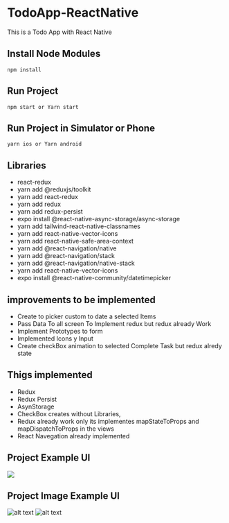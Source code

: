 # TodoApp-ReactNative
This is a Todo App with React Native

## Install Node Modules 

```
npm install

```

## Run Project 

```
npm start or Yarn start

```
## Run Project in Simulator or Phone

```
yarn ios or Yarn android

```

## Libraries 

* react-redux
* yarn add @reduxjs/toolkit
* yarn add react-redux 
* yarn add redux
* yarn add redux-persist
* expo install @react-native-async-storage/async-storage
* yarn add tailwind-react-native-classnames
* yarn add react-native-vector-icons  
* yarn add react-native-safe-area-context
* yarn add @react-navigation/native 
* yarn add @react-navigation/stack
* yarn add @react-navigation/native-stack
* yarn add react-native-vector-icons  
* expo install @react-native-community/datetimepicker

## improvements to be implemented

* Create to picker custom to date a selected Items
* Pass Data To  all screen To Implement redux but redux already Work
* Implement Prototypes to form 
* Implemented Icons y Input
* Create checkBox animation to selected Complete Task but redux alredy state 

## Thigs implemented

* Redux
* Redux Persist
* AsynStorage
* CheckBox creates without Libraries,
* Redux already work  only its implementes mapStateToProps and mapDispatchToProps in the views
* React Navegation already implemented

## Project Example UI

![](https://github.com/memof90/TodoApp-ReactNative/blob/master/imagesReadme/Simulator%20Screen%20Recording%20-%20iPhone%2012%20Pro%20-%202021-08-04%20at%2019.30.22.gif?raw=true)

## Project Image Example UI

![alt text](https://github.com/memof90/TodoApp-ReactNative/blob/master/imagesReadme/Simulator%20Screen%20Shot%20-%20iPhone%2012%20Pro%20-%202021-08-04%20at%2019.24.07.png?raw=true)
![alt text](https://github.com/memof90/TodoApp-ReactNative/blob/master/imagesReadme/Simulator%20Screen%20Shot%20-%20iPhone%2012%20Pro%20-%202021-08-04%20at%2019.24.21.png?raw=true)




